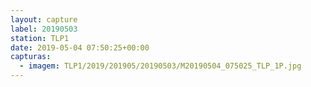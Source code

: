 ```yaml
---
layout: capture
label: 20190503
station: TLP1
date: 2019-05-04 07:50:25+00:00
capturas:
  - imagem: TLP1/2019/201905/20190503/M20190504_075025_TLP_1P.jpg
---
```

